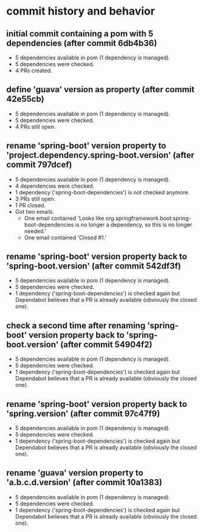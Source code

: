 # commit history and behavior

## initial commit containing a pom with 5 dependencies (after commit 6db4b36)
* 5 dependencies available in pom (1 dependency is managed). 
* 5 dependencies were checked.
* 4 PRs created.

## define 'guava' version as property (after commit 42e55cb)
* 5 dependencies available in pom (1 dependency is managed).
* 5 dependencies were checked.
* 4 PRs still open.

## rename 'spring-boot' version property to 'project.dependency.spring-boot.version' (after commit 797dcef)
* 5 dependencies available in pom (1 dependency is managed).
* 4 dependencies were checked.
* 1 dependency ('spring-boot-dependencies') is not checked anymore.
* 3 PRs still open.
* 1 PR closed.
* Got two emails.
    * One email contained 'Looks like org.springframework.boot:spring-boot-dependencies is no longer a dependency, so this is no longer needed.'
    * One email contained 'Closed #1.'

## rename 'spring-boot' version property back to 'spring-boot.version' (after commit 542df3f)
* 5 dependencies available in pom (1 dependency is managed).
* 5 dependencies were checked.
* 1 dependency ('spring-boot-dependencies') is checked again but Dependabot believes that a PR is already available (obviously the closed one).

## check a second time after renaming 'spring-boot' version property back to 'spring-boot.version' (after commit 54904f2)
* 5 dependencies available in pom (1 dependency is managed).
* 5 dependencies were checked.
* 1 dependency ('spring-boot-dependencies') is checked again but Dependabot believes that a PR is already available (obviously the closed one).

## rename 'spring-boot' version property back to 'spring.version' (after commit 97c47f9)
* 5 dependencies available in pom (1 dependency is managed).
* 5 dependencies were checked.
* 1 dependency ('spring-boot-dependencies') is checked again but Dependabot believes that a PR is already available (obviously the closed one).

## rename 'guava' version property to 'a.b.c.d.version' (after commit 10a1383)
* 5 dependencies available in pom (1 dependency is managed).
* 5 dependencies were checked.
* 1 dependency ('spring-boot-dependencies') is checked again but Dependabot believes that a PR is already available (obviously the closed one).
